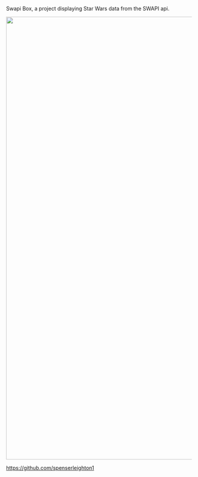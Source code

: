 Swapi Box, a project displaying Star Wars data from the SWAPI api.

<p align="center">
<img src="Screen Shot 2018-07-09 at 2.06.44 PM" width="1200"/>
</p>

https://github.com/spenserleighton1

